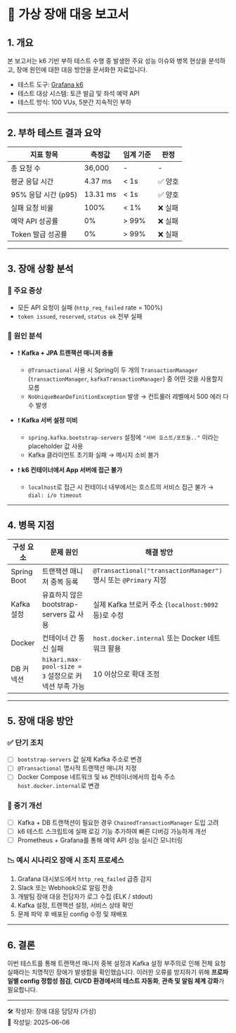 # 🚨 가상 장애 대응 보고서

## 1. 개요

본 보고서는 k6 기반 부하 테스트 수행 중 발생한 주요 성능 이슈와 병목 현상을 분석하고, 장애 원인에 대한 대응 방안을 문서화한 자료입니다.

- 테스트 도구: [Grafana k6](https://k6.io/)
- 테스트 대상 시스템: 토큰 발급 및 좌석 예약 API
- 테스트 방식: 100 VUs, 5분간 지속적인 부하

---

## 2. 부하 테스트 결과 요약

| 지표 항목               | 측정값         | 임계 기준     | 판정      |
|------------------------|----------------|---------------|-----------|
| 총 요청 수              | 36,000         | -             | -         |
| 평균 응답 시간         | 4.37 ms        | < 1s          | ✅ 양호     |
| 95% 응답 시간 (p95)     | 13.31 ms       | < 1s          | ✅ 양호     |
| 실패 요청 비율         | 100%           | < 1%          | ❌ 실패     |
| 예약 API 성공률        | 0%             | > 99%         | ❌ 실패     |
| Token 발급 성공률      | 0%             | > 99%         | ❌ 실패     |

---

## 3. 장애 상황 분석

### 📌 주요 증상

- 모든 API 요청이 실패 (`http_req_failed` rate = 100%)
- `token issued`, `reserved`, `status ok` 전부 실패

### 📌 원인 분석

- ❗ **Kafka + JPA 트랜잭션 매니저 충돌**
    - `@Transactional` 사용 시 Spring이 두 개의 `TransactionManager` (`transactionManager`, `kafkaTransactionManager`) 중 어떤 것을 사용할지 모름
    - `NoUniqueBeanDefinitionException` 발생 → 컨트롤러 레벨에서 500 에러 다수 발생

- ❗ **Kafka 서버 설정 미비**
    - `spring.kafka.bootstrap-servers` 설정에 `"서버 호스트/포트들.."` 이라는 placeholder 값 사용
    - Kafka 클라이언트 초기화 실패 → 메시지 소비 불가

- ❗ **k6 컨테이너에서 App 서버에 접근 불가**
    - `localhost`로 접근 시 컨테이너 내부에서는 호스트의 서비스 접근 불가 → `dial: i/o timeout`

---

## 4. 병목 지점

| 구성 요소     | 문제 원인                                         | 해결 방안                                     |
|--------------|--------------------------------------------------|----------------------------------------------|
| Spring Boot  | 트랜잭션 매니저 중복 등록                        | `@Transactional("transactionManager")` 명시 또는 `@Primary` 지정 |
| Kafka 설정   | 유효하지 않은 bootstrap-servers 값 사용           | 실제 Kafka 브로커 주소 (`localhost:9092` 등)로 수정 |
| Docker       | 컨테이너 간 통신 실패                            | `host.docker.internal` 또는 Docker 네트워크 활용 |
| DB 커넥션    | `hikari.max-pool-size = 3` 설정으로 커넥션 부족 가능 | 10 이상으로 확대 조정                        |

---

## 5. 장애 대응 방안

### ✅ 단기 조치

- [ ] `bootstrap-servers` 값 실제 Kafka 주소로 변경
- [ ] `@Transactional` 명시적 트랜잭션 매니저 지정
- [ ] Docker Compose 네트워크 및 `k6` 컨테이너에서의 접속 주소 `host.docker.internal`로 변경

### 🔧 중기 개선

- [ ] Kafka + DB 트랜잭션이 필요한 경우 `ChainedTransactionManager` 도입 고려
- [ ] k6 테스트 스크립트에 실패 로깅 기능 추가하여 빠른 디버깅 가능하게 개선
- [ ] Prometheus + Grafana를 통해 예약 API 성능 실시간 모니터링

### 📉 예시 시나리오 장애 시 조치 프로세스

1. Grafana 대시보드에서 `http_req_failed` 급증 감지
2. Slack 또는 Webhook으로 알림 전송
3. 개발팀 장애 대응 전담자가 로그 수집 (ELK / stdout)
4. Kafka 설정, 트랜잭션 설정, 서비스 상태 확인
5. 문제 파악 후 배포된 config 수정 및 재배포

---

## 6. 결론

이번 테스트를 통해 트랜잭션 매니저 중복 설정과 Kafka 설정 부주의로 인해 전체 요청 실패라는 치명적인 장애가 발생함을 확인했습니다. 이러한 오류를 방지하기 위해 **프로파일별 config 정합성 점검**, **CI/CD 환경에서의 테스트 자동화**, **관측 및 알림 체계 강화**가 필요합니다.

---

🛠️ 작성자: 장애 대응 담당자 (가상)  
📅 작성일: 2025-06-06  